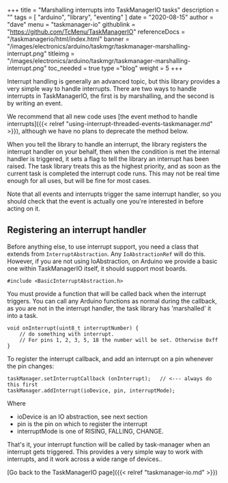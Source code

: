 +++
title = "Marshalling interrupts into TaskManagerIO tasks"
description = ""
tags = [ "arduino", "library", "eventing" ]
date = "2020-08-15"
author =  "dave"
menu = "taskmanager-io"
githublink = "https://github.com/TcMenu/TaskManagerIO"
referenceDocs = "/taskmanagerio/html/index.html"
banner = "/images/electronics/arduino/taskmgr/taskmanager-marshalling-interrupt.png"
titleimg = "/images/electronics/arduino/taskmgr/taskmanager-marshalling-interrupt.png"
toc_needed = true 
type ="blog"
weight = 5
+++

Interrupt handling is generally an advanced topic, but this library provides a very simple way to handle interrupts. There are two ways to handle interrupts in TaskManagerIO, the first is by marshalling, and the second is by writing an event. 

We recommend that all new code uses [the event method to handle interrupts]({{< relref "using-interrupt-threaded-events-taskmanager.md" >}}), although we have no plans to deprecate the method below. 

When you tell the library to handle an interrupt, the library registers the interrupt handler on your behalf, then when the condition is met the internal handler is triggered, it sets a flag to tell the library an interrupt has been raised. The task library treats this as the highest priority, and as soon as the current task is completed the interrupt code runs. This may not be real time enough for all uses, but will be fine for most cases.
 
 Note that all events and interrupts trigger the same interrupt handler, so you should check that the event is actually one you're interested in before acting on it.

## Registering an interrupt handler

Before anything else, to use interrupt support, you need a class that extends from `InterruptAbstraction`. Any `IoAbstractionRef` will do this. However, if you are not using IoAbstraction, on Arduino we provide a basic one within TaskManagerIO itself, it should support most boards.

    #include <BasicInterruptAbstraction.h>

You must provide a function that will be called back when the interrupt triggers. You can call any Arduino functions as normal during the callback, as you are not in the interrupt handler, the task library has 'marshalled' it into a task.

    void onInterrupt(uint8_t interruptNumber) {
        // do something with interrupt.
        // For pins 1, 2, 3, 5, 18 the number will be set. Otherwise 0xff
    } 

To register the interrupt callback, and add an interrupt on a pin whenever the pin changes:

	taskManager.setInterruptCallback (onInterrupt);   // <--- always do this first
	taskManager.addInterrupt(ioDevice, pin, interruptMode); 
	
Where

* ioDevice is an IO abstraction, see next section
* pin is the pin on which to register the interrupt
* interruptMode is one of RISING, FALLING, CHANGE.

That's it, your interrupt function will be called by task-manager when an interrupt gets triggered. This provides a very simple way to work with interrupts, and it work across a wide range of devices..

[Go back to the TaskManagerIO page]({{< relref "taskmanager-io.md" >}})
